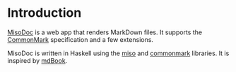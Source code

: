 
# Introduction

[MisoDoc](https://github.com/juliendehos/misodoc) is a web app that renders
MarkDown files. It supports the [CommonMark](https://commonmark.org/)
specification and a few extensions.

MisoDoc is written in Haskell using the [miso](https://haskell-miso.org/) and
[commonmark](https://hackage.haskell.org/package/commonmark) libraries. It is
inspired by [mdBook](https://rust-lang.github.io/mdBook/). 

